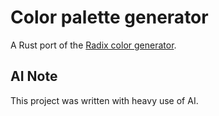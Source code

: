 # Color palette generator

A Rust port of the [Radix color generator](https://www.radix-ui.com/colors/custom).

## AI Note

This project was written with heavy use of AI.

